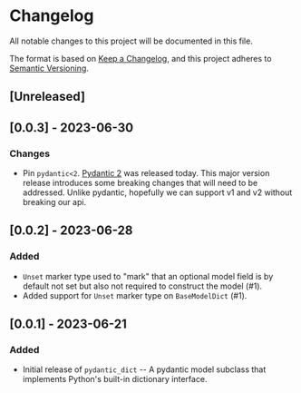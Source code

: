# Changelog

All notable changes to this project will be documented in this file.

The format is based on [Keep a Changelog](https://keepachangelog.com/en/1.0.0/),
and this project adheres to [Semantic Versioning](https://semver.org/spec/v2.0.0.html).

## [Unreleased]

## [0.0.3] - 2023-06-30

### Changes

- Pin `pydantic<2`. [Pydantic 2](https://pypi.org/project/pydantic/2.0/) was
  released today. This major version release introduces some breaking changes
  that will need to be addressed. Unlike pydantic, hopefully we can support v1
  and v2 without breaking our api.

## [0.0.2] - 2023-06-28

### Added

- `Unset` marker type used to "mark" that an optional model field is by default
  not set but also not required to construct the model (#1).
- Added support for `Unset` marker type on `BaseModelDict` (#1).

## [0.0.1] - 2023-06-21

### Added

- Initial release of `pydantic_dict` -- A pydantic model subclass that
  implements Python's built-in dictionary interface.

